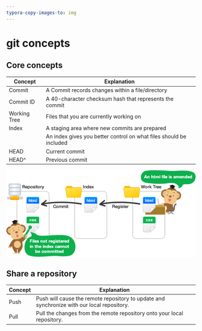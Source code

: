 ```yaml
---
typora-copy-images-to: img
---
```


# git concepts

## Core concepts

| Concept      | Explanation                                                  |
| ------------ | ------------------------------------------------------------ |
| Commit       | A Commit records changes within a file/directory             |
| Commit ID    | A 40-character checksum hash that represents the commit      |
| Working Tree | Files that you are currently working on                      |
| Index        | A staging area where new commits are prepared                |
|              | An index gives you better control on what files should be included |
| HEAD         | Current commit                                               |
| HEAD^        | Previous commit                                              |

![capture_intro1_4_1](img/capture_intro1_4_1.png)



## Share a repository

| Concept | Explanation                                                  |
| ------- | ------------------------------------------------------------ |
| Push    | Push will cause the remote repository to update and synchronize with our local repository. |
| Pull    | Pull the changes from the remote repository onto your local repository. |

